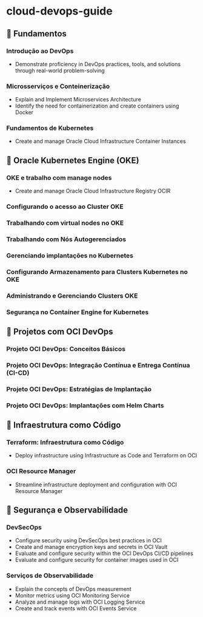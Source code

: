 # cloud-devops-guide

## 🔹 Fundamentos
### Introdução ao DevOps
- Demonstrate proficiency in DevOps practices, tools, and solutions through real-world problem-solving

### Microsserviços e Conteinerização
- Explain and Implement Microservices Architecture
- Identify the need for containerization and create containers using Docker


### Fundamentos de Kubernetes
- Create and manage Oracle Cloud Infrastructure Container Instances

## 🔹 Oracle Kubernetes Engine (OKE)
### OKE e trabalho com manage nodes
- Create and manage Oracle Cloud Infrastructure Registry OCIR
  
### Configurando o acesso ao Cluster OKE
### Trabalhando com virtual nodes no OKE
### Trabalhando com Nós Autogerenciados
### Gerenciando implantações no Kubernetes
### Configurando Armazenamento para Clusters Kubernetes no OKE
### Administrando e Gerenciando Clusters OKE
### Segurança no Container Engine for Kubernetes

## 🔹 Projetos com OCI DevOps
### Projeto OCI DevOps: Conceitos Básicos
### Projeto OCI DevOps: Integração Contínua e Entrega Contínua (CI-CD)
### Projeto OCI DevOps: Estratégias de Implantação
### Projeto OCI DevOps: Implantações com Helm Charts

## 🔹 Infraestrutura como Código
### Terraform: Infraestrutura como Código
- Deploy infrastructure using Infrastructure as Code and Terraform on OCI
  
### OCI Resource Manager
- Streamline infrastructure deployment and configuration with OCI Resource Manager

## 🔹 Segurança e Observabilidade
### DevSecOps
- Configure security using DevSecOps best practices in OCI
- Create and manage encryption keys and secrets in OCI Vault
- Evaluate and configure security within the OCI DevOps CI/CD pipelines
- Evaluate and configure security for container images used in OCI
  
### Serviços de Observabilidade
- Explain the concepts of DevOps measurement
- Monitor metrics using OCI Monitoring Service
- Analyze and manage logs with OCI Logging Service
- Create and track events with OCI Events Service

